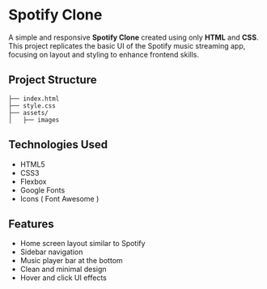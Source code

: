 # Spotify Clone 

A simple and responsive **Spotify Clone** created using only **HTML** and **CSS**. This project replicates the basic UI of the Spotify music streaming app, focusing on layout and styling to enhance frontend skills.

##  Project Structure

```
├── index.html
├── style.css
├── assets/
│   ├── images
```

## Technologies Used

- HTML5  
- CSS3  
- Flexbox  
- Google Fonts  
- Icons ( Font Awesome )

##  Features

- Home screen layout similar to Spotify
- Sidebar navigation 
- Music player bar at the bottom
- Clean and minimal design
- Hover and click UI effects
